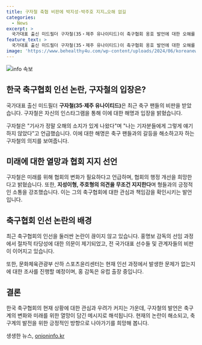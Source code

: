 ```yaml
---
title: 구자철 축협 비판에 박지성·박주호 지지…오해 없길
categories:
  - News
excerpt: >
  국가대표 출신 미드필더 구자철(35‧제주 유나이티드)이 축구협회 옹호 발언에 대한 오해를 해명하며 인내와 협회 변화를 강조했다. 주호, 지성 등 현역/전직 선수들도 사령탑 선임과정 비판을 통해 협회에 대한 불신을 드러내며 축구협회 운영과 홍 감독 선임과정에 대한 조사가 예고됐다.
feature_text: >
  국가대표 출신 미드필더 구자철(35‧제주 유나이티드)이 축구협회 옹호 발언에 대한 오해를 해명하며 인내와 협회 변화를 강조했다. 주호, 지성 등 현역/전직 선수들도 사령탑 선임과정 비판을 통해 협회에 대한 불신을 드러내며 축구협회 운영과 홍 감독 선임과정에 대한 조사가 예고됐다.
image: 'https://www.behealthy4u.com/wp-content/uploads/2024/06/koreanews.jpg'
---
```


<p><img src="https://www.behealthy4u.com/wp-content/uploads/2024/06/koreanews.jpg" alt="info 속보" /></p>

<h2 data-ke-size="size26">한국 축구협회 인선 논란, 구자철의 입장은?</h2>

<p>국가대표 출신 미드필더 <b>구자철(35‧제주 유나이티드)</b>은 최근 축구 팬들의 비판을 받았습니다. 구자철은 자신의 인스타그램을 통해 이에 대한 해명과 입장을 밝혔습니다.</p>

<p data-ke-size="size16">구자철은 "기사가 정말 오해의 소지가 있게 나왔다"며 "나는 기자분들에게 그렇게 얘기하지 않았다"고 언급했습니다. 이에 대한 해명은 축구 팬들과의 갈등을 해소하고자 하는 구자철의 의지를 보여줍니다.</p>

<h2 data-ke-size="size26">미래에 대한 열망과 협회 지지 선언</h2>

<p>구자철은 미래를 위해 협회의 변화가 필요하다고 언급하며, 협회의 행정 개선을 희망한다고 밝혔습니다. 또한, <b>지성이형, 주호형의 의견을 무조건 지지한다</b>며 형들과의 긍정적인 소통을 강조했습니다. 이는 그의 축구협회에 대한 관심과 책임감을 확인시키는 발언입니다. </p>

<h2 data-ke-size="size26">축구협회 인선 논란의 배경</h2>

<p>최근 축구협회의 인선을 둘러싼 논란이 끊이지 않고 있습니다. 홍명보 감독의 선임 과정에서 절차적 타당성에 대한 의문이 제기되었고, 전 국가대표 선수들 및 관계자들의 비판이 이어지고 있습니다.</p>

<p data-ke-size="size16">또한, 문화체육관광부 산하 스포츠윤리센터는 현재 인선 과정에서 발생한 문제가 없는지에 대한 조사를 진행할 예정이며, 홍 감독은 유럽 출장 중입니다.</p>

<h2 data-ke-size="size26">결론</h2>

<p>한국 축구협회의 현재 상황에 대한 관심과 우려가 커지는 가운데, 구자철의 발언은 축구계의 변화와 미래를 위한 열망이 담긴 메시지로 해석됩니다. 현재의 논란이 해소되고, 축구계의 발전을 위한 긍정적인 방향으로 나아가기를 희망해 봅니다.</p>
생생한 뉴스, <a href="https://onioninfo.kr" rel="dofollow">onioninfo.kr</a>


